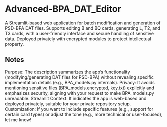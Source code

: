 # Advanced-BPA_DAT_Editor
A Streamlit-based web application for batch modification and generation of PSD-BPA DAT files. Supports editing B and BQ cards, generating L, T2, and T3 cards, with a user-friendly interface and secure handling of sensitive data. Deployed privately with encrypted modules to protect intellectual property.
## Notes
Purpose: The description summarizes the app’s functionality (modifying/generating DAT files for PSD-BPA) without revealing specific implementation details (e.g., BPA_models.py internals).
Privacy: It avoids mentioning sensitive files (BPA_models.encrypted, key.txt) explicitly and emphasizes security, aligning with your request to make BPA_models.py unreadable.
Streamlit Context: It indicates the app is web-based and deployed privately, suitable for your private repository setup.
Customization: If you want to include specific features (e.g., support for certain card types) or adjust the tone (e.g., more technical or user-focused), let me know!
